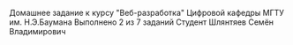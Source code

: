Домашнее задание к курсу "Веб-разработка" Цифровой кафедры МГТУ им. Н.Э.Баумана
Выполнено 2 из 7 заданий
Студент Шлянтяев Семён Владимирович
